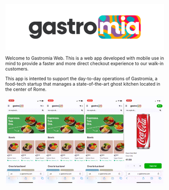 ![logo](gastromia_logo.png)

Welcome to Gastromia Web. This is a web app developed with mobile use in mind to provide a faster and more direct checkout experience to our walk-in customers. 

This app is intented to support the day-to-day operations of Gastromia, a food-tech startup that manages a state-of-the-art ghost kitchen located in the center of Rome.

![preview](preview.gif)
